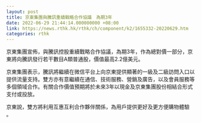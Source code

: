 ```yaml
---
layout: post
title: 京東集團與騰訊重續戰略合作協議　為期3年
date: 2022-06-29 21:44:14.000000000 +08:00
link: https://news.rthk.hk/rthk/ch/component/k2/1655332-20220629.htm
categories: rthk
---
```


京東集團宣佈，與騰訊控股重續戰略合作協議，為期3年，作為總對價一部分，京東將向騰訊發行若干數目A類普通股，價值最高2.2億美元。

京東集團表示，騰訊將繼續在微信平台上向京東提供顯著的一級及二級訪問入口以提供流量支持。雙方亦有意繼續在通信、技術服務、營銷及廣告，以及會員服務等多個領域合作。有關合作價值預期將於未來3年以現金及京東集團股份相結合形式支付或投放。

京東說，雙方將利用互惠互利合作夥伴關係，為用戶提供更好及更方便購物體驗 。
